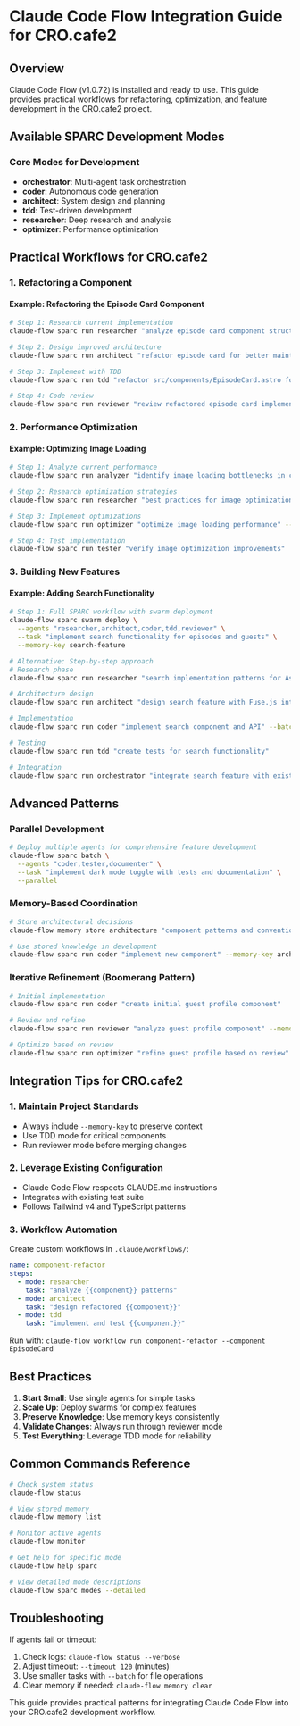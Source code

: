 # Claude Code Flow Integration Guide for CRO.cafe2

## Overview
Claude Code Flow (v1.0.72) is installed and ready to use. This guide provides practical workflows for refactoring, optimization, and feature development in the CRO.cafe2 project.

## Available SPARC Development Modes

### Core Modes for Development
- **orchestrator**: Multi-agent task orchestration
- **coder**: Autonomous code generation
- **architect**: System design and planning
- **tdd**: Test-driven development
- **researcher**: Deep research and analysis
- **optimizer**: Performance optimization

## Practical Workflows for CRO.cafe2

### 1. Refactoring a Component

#### Example: Refactoring the Episode Card Component

```bash
# Step 1: Research current implementation
claude-flow sparc run researcher "analyze episode card component structure and patterns in cro.cafe2"

# Step 2: Design improved architecture
claude-flow sparc run architect "refactor episode card for better maintainability and accessibility" --memory-key episode-card-refactor

# Step 3: Implement with TDD
claude-flow sparc run tdd "refactor src/components/EpisodeCard.astro following new architecture" --memory-key episode-card-refactor

# Step 4: Code review
claude-flow sparc run reviewer "review refactored episode card implementation"
```

### 2. Performance Optimization

#### Example: Optimizing Image Loading

```bash
# Step 1: Analyze current performance
claude-flow sparc run analyzer "identify image loading bottlenecks in cro.cafe2"

# Step 2: Research optimization strategies
claude-flow sparc run researcher "best practices for image optimization in Astro projects"

# Step 3: Implement optimizations
claude-flow sparc run optimizer "optimize image loading performance" --parallel --batch

# Step 4: Test implementation
claude-flow sparc run tester "verify image optimization improvements"
```

### 3. Building New Features

#### Example: Adding Search Functionality

```bash
# Step 1: Full SPARC workflow with swarm deployment
claude-flow sparc swarm deploy \
  --agents "researcher,architect,coder,tdd,reviewer" \
  --task "implement search functionality for episodes and guests" \
  --memory-key search-feature

# Alternative: Step-by-step approach
# Research phase
claude-flow sparc run researcher "search implementation patterns for Astro static sites"

# Architecture design
claude-flow sparc run architect "design search feature with Fuse.js integration"

# Implementation
claude-flow sparc run coder "implement search component and API" --batch

# Testing
claude-flow sparc run tdd "create tests for search functionality"

# Integration
claude-flow sparc run orchestrator "integrate search feature with existing components"
```

## Advanced Patterns

### Parallel Development
```bash
# Deploy multiple agents for comprehensive feature development
claude-flow sparc batch \
  --agents "coder,tester,documenter" \
  --task "implement dark mode toggle with tests and documentation" \
  --parallel
```

### Memory-Based Coordination
```bash
# Store architectural decisions
claude-flow memory store architecture "component patterns and conventions"

# Use stored knowledge in development
claude-flow sparc run coder "implement new component" --memory-key architecture
```

### Iterative Refinement (Boomerang Pattern)
```bash
# Initial implementation
claude-flow sparc run coder "create initial guest profile component"

# Review and refine
claude-flow sparc run reviewer "analyze guest profile component" --memory-key guest-profile

# Optimize based on review
claude-flow sparc run optimizer "refine guest profile based on review" --memory-key guest-profile
```

## Integration Tips for CRO.cafe2

### 1. Maintain Project Standards
- Always include `--memory-key` to preserve context
- Use TDD mode for critical components
- Run reviewer mode before merging changes

### 2. Leverage Existing Configuration
- Claude Code Flow respects CLAUDE.md instructions
- Integrates with existing test suite
- Follows Tailwind v4 and TypeScript patterns

### 3. Workflow Automation
Create custom workflows in `.claude/workflows/`:
```yaml
name: component-refactor
steps:
  - mode: researcher
    task: "analyze {{component}} patterns"
  - mode: architect
    task: "design refactored {{component}}"
  - mode: tdd
    task: "implement and test {{component}}"
```

Run with: `claude-flow workflow run component-refactor --component EpisodeCard`

## Best Practices

1. **Start Small**: Use single agents for simple tasks
2. **Scale Up**: Deploy swarms for complex features
3. **Preserve Knowledge**: Use memory keys consistently
4. **Validate Changes**: Always run through reviewer mode
5. **Test Everything**: Leverage TDD mode for reliability

## Common Commands Reference

```bash
# Check system status
claude-flow status

# View stored memory
claude-flow memory list

# Monitor active agents
claude-flow monitor

# Get help for specific mode
claude-flow help sparc

# View detailed mode descriptions
claude-flow sparc modes --detailed
```

## Troubleshooting

If agents fail or timeout:
1. Check logs: `claude-flow status --verbose`
2. Adjust timeout: `--timeout 120` (minutes)
3. Use smaller tasks with `--batch` for file operations
4. Clear memory if needed: `claude-flow memory clear`

This guide provides practical patterns for integrating Claude Code Flow into your CRO.cafe2 development workflow.